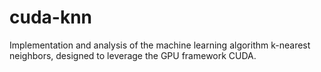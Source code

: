 # cuda-knn
 Implementation and analysis of the machine learning algorithm k-nearest neighbors, designed to leverage the GPU framework CUDA. 
